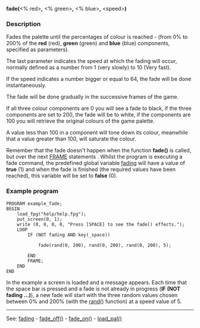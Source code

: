 **fade(**&lt;% red&gt;**,** &lt;% green&gt;**,** &lt;% blue&gt;**,** &lt;speed&gt;**)**

### Description

Fades the palette until the percentages of colour is reached - (from 0% to 200%
of the **red** (red), **green** (green) and **blue** (blue) components, specified as parameters).

The last parameter indicates the speed at which the fading will occur, 
normally defined as a number from 1 (very slowly) to
10 (Very fast).

If the speed indicates a number bigger or equal to 64, the fade will be done
instantaneously.

The fade will be done gradually in the successive frames of the game.

If all three colour components are 0 you will see a fade to black, if the three components are
set to 200, the fade will be to white, if the components are 100 you will retrieve the 
original colours of the game palette.

A value less than 100 in a component will tone down its colour, meanwhile that a value 
greater than 100, will saturate the colour.

Remember that the fade doesn't happen when the function **fade()** is called, but over 
the next [FRAME](frame_statement.md) statements . Whilst the program is executing
a fade command, the predefined global variable [fading](global_fading.md) will have a value of **true**
(1) and when the fade is finished (the required values have been reached), this
variable will be set to **false** (0).

### Example program
```
PROGRAM example_fade;
BEGIN
    load_fpg("help/help.fpg");
    put_screen(0, 1);
    write (0, 0, 0, 0, "Press [SPACE] to see the fade() effects.");
    LOOP
        IF (NOT fading AND key(_space))

            fade(rand(0, 200), rand(0, 200), rand(0, 200), 5);

        END
        FRAME;
    END
END
```


In the example a screen is loaded and a message appears.
Each time that the space bar is pressed and a fade is not already in
progress (**IF (NOT fading ...)**), a new fade will start with the three random values
chosen between 0% and 200% (with the [rand()](rand().md) function) at a speed value of 5.

---------------------------------------
See: [fading](global_fading.md) - [fade_off()](fade_off().md) - [fade_on()](fade_on().md) - [load_pal()](load_pal().md)

